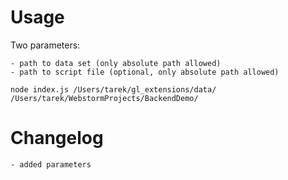 # Usage #
Two parameters:

    - path to data set (only absolute path allowed)
    - path to script file (optional, only absolute path allowed)

`node index.js /Users/tarek/gl_extensions/data/ /Users/tarek/WebstormProjects/BackendDemo/`

# Changelog #
    - added parameters